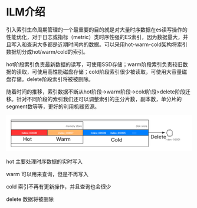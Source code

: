 # ILM介绍

引入索引生命周期管理的一个最重要的目的就是对大量时序数据在es读写操作的性能优化，对于日志或指标（metric）类时序性强的ES索引，因为数据量大，并且写入和查询大多都是近期时间内的数据。可以采用hot-warm-cold架构将索引数据切分成hot/warm/cold的索引。

hot阶段索引负责最新数据的读写，可使用SSD存储；warm阶段索引负责较旧数据的读取，可使用高性能磁盘存储；cold阶段索引很少被读取，可使用大容量磁盘存储。delete阶段索引将被被删除。

随着时间的推移，索引数据不断从hot阶段->warm阶段->cold阶段>delete阶段迁移。针对不同阶段的索引我们还可以调整索引的主分片数，副本数，单分片的segment数等等，更好的利用机器资源。

![](./生命周期管理的四个阶段.png)

hot 主要处理时序数据的实时写入

warm 可以用来查询，但是不再写入

cold 索引不再有更新操作，并且查询也会很少

delete 数据将被删除